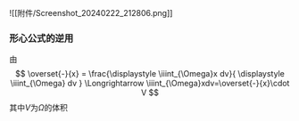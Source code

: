 

![[附件/Screenshot_20240222_212806.png]]

### 形心公式的逆用
由
$$
\overset{-}{x} = \frac{\displaystyle \iiint_{\Omega}x dv}{
\displaystyle \iiint_{\Omega} dv
}
\Longrightarrow  
\iiint_{\Omega}xdv=\overset{-}{x}\cdot V
$$
其中$V$为$\Omega$的体积
